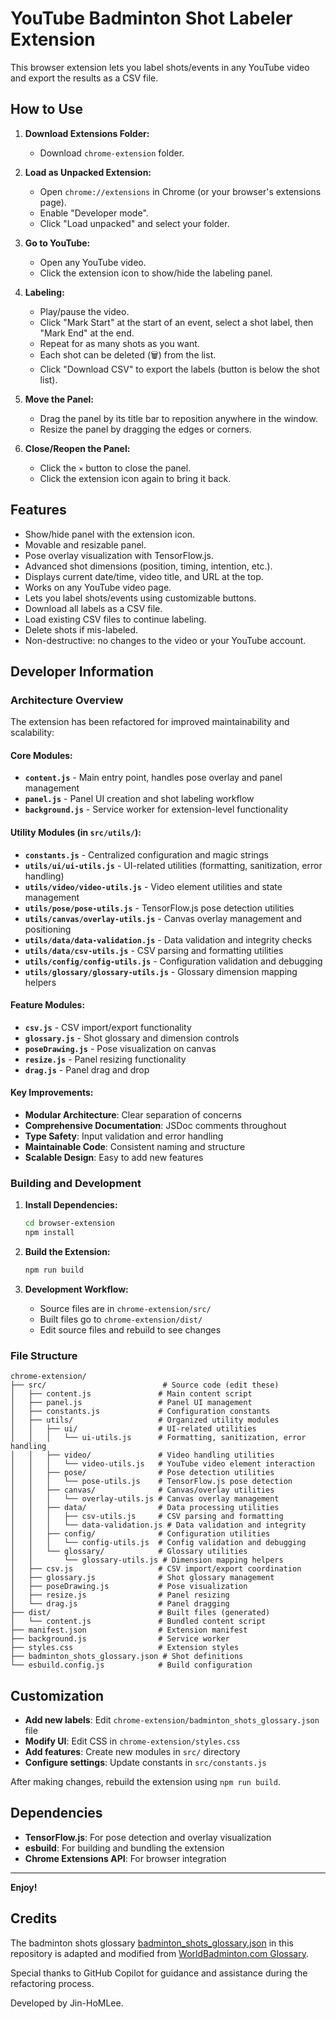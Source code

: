 # YouTube Badminton Shot Labeler Extension

This browser extension lets you label shots/events in any YouTube video and export the results as a CSV file.

## How to Use

1. **Download Extensions Folder:**
   - Download `chrome-extension` folder.

2. **Load as Unpacked Extension:**
   - Open `chrome://extensions` in Chrome (or your browser's extensions page).
   - Enable "Developer mode".
   - Click "Load unpacked" and select your folder.

3. **Go to YouTube:**
   - Open any YouTube video.
   - Click the extension icon to show/hide the labeling panel.

4. **Labeling:**
   - Play/pause the video. 
   - Click "Mark Start" at the start of an event, select a shot label, then "Mark End" at the end.
   - Repeat for as many shots as you want.
   - Each shot can be deleted (🗑️) from the list.
   - Click "Download CSV" to export the labels (button is below the shot list).

5. **Move the Panel:**
   - Drag the panel by its title bar to reposition anywhere in the window.
   - Resize the panel by dragging the edges or corners.

6. **Close/Reopen the Panel:**
   - Click the `×` button to close the panel.
   - Click the extension icon again to bring it back.

## Features

- Show/hide panel with the extension icon.
- Movable and resizable panel.
- Pose overlay visualization with TensorFlow.js.
- Advanced shot dimensions (position, timing, intention, etc.).
- Displays current date/time, video title, and URL at the top.
- Works on any YouTube video page.
- Lets you label shots/events using customizable buttons.
- Download all labels as a CSV file.
- Load existing CSV files to continue labeling.
- Delete shots if mis-labeled.
- Non-destructive: no changes to the video or your YouTube account.

## Developer Information

### Architecture Overview

The extension has been refactored for improved maintainability and scalability:

#### Core Modules:

- **`content.js`** - Main entry point, handles pose overlay and panel management
- **`panel.js`** - Panel UI creation and shot labeling workflow
- **`background.js`** - Service worker for extension-level functionality

#### Utility Modules (in `src/utils/`):

- **`constants.js`** - Centralized configuration and magic strings
- **`utils/ui/ui-utils.js`** - UI-related utilities (formatting, sanitization, error handling)
- **`utils/video/video-utils.js`** - Video element utilities and state management
- **`utils/pose/pose-utils.js`** - TensorFlow.js pose detection utilities
- **`utils/canvas/overlay-utils.js`** - Canvas overlay management and positioning
- **`utils/data/data-validation.js`** - Data validation and integrity checks
- **`utils/data/csv-utils.js`** - CSV parsing and formatting utilities
- **`utils/config/config-utils.js`** - Configuration validation and debugging
- **`utils/glossary/glossary-utils.js`** - Glossary dimension mapping helpers

#### Feature Modules:

- **`csv.js`** - CSV import/export functionality
- **`glossary.js`** - Shot glossary and dimension controls
- **`poseDrawing.js`** - Pose visualization on canvas
- **`resize.js`** - Panel resizing functionality
- **`drag.js`** - Panel drag and drop

#### Key Improvements:

- **Modular Architecture**: Clear separation of concerns
- **Comprehensive Documentation**: JSDoc comments throughout
- **Type Safety**: Input validation and error handling
- **Maintainable Code**: Consistent naming and structure
- **Scalable Design**: Easy to add new features

### Building and Development

1. **Install Dependencies:**
   ```bash
   cd browser-extension
   npm install
   ```

2. **Build the Extension:**
   ```bash
   npm run build
   ```

3. **Development Workflow:**
   - Source files are in `chrome-extension/src/`
   - Built files go to `chrome-extension/dist/`
   - Edit source files and rebuild to see changes

### File Structure

```
chrome-extension/
├── src/                          # Source code (edit these)
│   ├── content.js               # Main content script
│   ├── panel.js                 # Panel UI management
│   ├── constants.js             # Configuration constants
│   ├── utils/                   # Organized utility modules
│   │   ├── ui/                  # UI-related utilities
│   │   │   └── ui-utils.js      # Formatting, sanitization, error handling
│   │   ├── video/               # Video handling utilities
│   │   │   └── video-utils.js   # YouTube video element interaction
│   │   ├── pose/                # Pose detection utilities
│   │   │   └── pose-utils.js    # TensorFlow.js pose detection
│   │   ├── canvas/              # Canvas/overlay utilities
│   │   │   └── overlay-utils.js # Canvas overlay management
│   │   ├── data/                # Data processing utilities
│   │   │   ├── csv-utils.js     # CSV parsing and formatting
│   │   │   └── data-validation.js # Data validation and integrity
│   │   ├── config/              # Configuration utilities
│   │   │   └── config-utils.js  # Config validation and debugging
│   │   └── glossary/            # Glossary utilities
│   │       └── glossary-utils.js # Dimension mapping helpers
│   ├── csv.js                   # CSV import/export coordination
│   ├── glossary.js              # Shot glossary management
│   ├── poseDrawing.js           # Pose visualization
│   ├── resize.js                # Panel resizing
│   └── drag.js                  # Panel dragging
├── dist/                        # Built files (generated)
│   └── content.js               # Bundled content script
├── manifest.json                # Extension manifest
├── background.js                # Service worker
├── styles.css                   # Extension styles
├── badminton_shots_glossary.json # Shot definitions
└── esbuild.config.js            # Build configuration
```

## Customization

- **Add new labels**: Edit `chrome-extension/badminton_shots_glossary.json` file
- **Modify UI**: Edit CSS in `chrome-extension/styles.css`
- **Add features**: Create new modules in `src/` directory
- **Configure settings**: Update constants in `src/constants.js`

After making changes, rebuild the extension using `npm run build`.

## Dependencies

- **TensorFlow.js**: For pose detection and overlay visualization
- **esbuild**: For building and bundling the extension
- **Chrome Extensions API**: For browser integration

---

**Enjoy!**

## Credits

The badminton shots glossary [badminton_shots_glossary.json](chrome-extension/badminton_shots_glossary.json) in this repository is adapted and modified from [WorldBadminton.com Glossary](https://www.worldbadminton.com/glossary.htm). 

Special thanks to GitHub Copilot for guidance and assistance during the refactoring process.

Developed by Jin-HoMLee. 